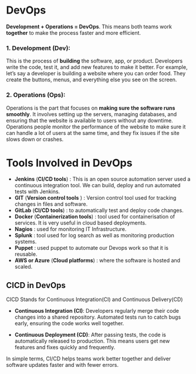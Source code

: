 # DevOps

**Development + Operations = DevOps**. This means both teams work **together** to make the process faster and more efficient.

### 1.  **Development (Dev)**:

This is the process of  **building**  the software, app, or product. Developers write the code, test it, and add new features to make it better. For example, let’s say a developer is building a website where you can order food. They create the buttons, menus, and everything else you see on the screen.

### 2.  **Operations (Ops)**:

Operations is the part that focuses on  **making sure the software runs smoothly**. It involves setting up the servers, managing databases, and ensuring that the website is available to users without any downtime. Operations people monitor the performance of the website to make sure it can handle a lot of users at the same time, and they fix issues if the site slows down or crashes.


# Tools Involved in DevOps

- **Jenkins** (**CI/CD tools**) : This is an open source automation server used a continuous integration tool. We can build, deploy and run automated tests with Jenkins.
- **GIT**  (**Version control tools** ) : Version control tool used for tracking changes in files and software.
- **GitLab**  (**CI/CD tools**) : to automatically test and deploy code changes.
- **Docker** (**Containerization tools**)  : tool used for containerisation of services. It is very useful in cloud based deployments.
- **Nagios** : used for monitoring IT Infrastructure.
- **Splunk** : tool used for log search as well as monitoring production systems.
- **Puppet** : used puppet to automate our Devops work so that it is reusable.
-   **AWS or Azure** (**Cloud platforms**)  :  where the software is hosted and scaled.

## CICD in DevOps
CICD Stands for Continuous Integration(CI) and Continuous Delivery(CD)

-   **Continuous Integration (CI)**: Developers regularly merge their code changes into a shared repository. Automated tests run to catch bugs early, ensuring the code works well together.
    
-   **Continuous Deployment (CD)**: After passing tests, the code is automatically released to production. This means users get new features and fixes quickly and frequently.
    

In simple terms, CI/CD helps teams work better together and deliver software updates faster and with fewer errors.